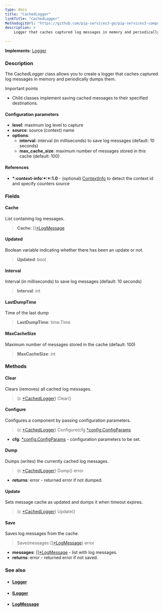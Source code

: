 ```yaml
---
type: docs
title: "CachedLogger"
linkTitle: "CachedLogger"
MethodsgitUrl: "https://github.com/pip-services3-go/pip-services3-components-go"
description: >
    Logger that caches captured log messages in memory and periodically dumps them.
   
---
```


**Implements:** [Logger](../logger)

### Description

The CachedLogger class allows you to create a logger that caches captured log messages in memory and periodically dumps them.

Important points

- Child classes implement saving cached messages to their specified destinations.

#### Configuration parameters

- **level**: maximum log level to capture
- **source**: source (context) name
- **options**:
    - **interval**: interval (in milliseconds) to save log messages (default: 10 seconds)
    - **max_cache_size**: maximum number of messages stored in this cache (default: 100)

#### References
- **\*:context-info:\*:\*:1.0** - (optional) [ContextInfo](../../info/context_info) to detect the context id and specify counters source

### Fields

<span class="hide-title-link">

#### Cache
List containing log messages.
> **Cache**: [][*LogMessage](../log_message)

#### Updated
Boolean variable indicating whether there has been an update or not.
> **Updated**: bool

#### Interval
Interval (in milliseconds) to save log messages (default: 10 seconds)
> **Interval**: int

#### LastDumpTime
Time of the last dump
> **LastDumpTime**: time.Time

#### MaxCacheSize
Maximum number of messages stored in the cache (default: 100)
> **MaxCacheSize**: int

</span>


### Methods

#### Clear
Clears (removes) all cached log messages.

> (c [*CachedLogger]()) Clear()

#### Configure
Configures a component by passing configuration parameters.

> (c [*CachedLogger]()) Configure(cfg [*config.ConfigParams](../../../commons/config/config_params)

- **cfg**: [*config.ConfigParams](../../../commons/config/config_params) - configuration parameters to be set.

#### Dump
Dumps (writes) the currently cached log messages.

> (c [*CachedLogger]()) Dump() error

- **returns**: error - returned error if not dumped.

#### Update
Sets message cache as updated and dumps it when timeout expires.

> (c [*CachedLogger]()) Update()

#### Save
Saves log messages from the cache.

> Save(messages [][*LogMessage](../log_message)) error

- **messages**: [][*LogMessage](../log_message) - list with log messages.
- **returns**: error - returned error if not saved.



### See also
- #### [Logger](../logger)
- #### [ILogger](../ilogger)
- #### [LogMessage](../log_message)
